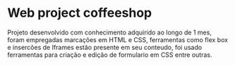 # Web project coffeeshop

Projeto desenvolvido com conhecimento adquirido ao longo de 1 mes, foram empregadas marcações em HTML e CSS, ferramentas como flex box e insercões de Iframes estão presente em seu conteudo, foi usado ferramentas para criação e edição de formulario em CSS entre outras.
